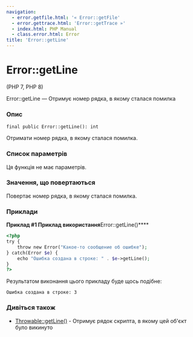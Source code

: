 ```yaml
---
navigation:
  - error.getfile.html: '« Error::getFile'
  - error.gettrace.html: 'Error::getTrace »'
  - index.html: PHP Manual
  - class.error.html: Error
title: 'Error::getLine'
---
```

# Error::getLine

(PHP 7, PHP 8)

Error::getLine — Отримує номер рядка, в якому сталася помилка

### Опис

```methodsynopsis
final public Error::getLine(): int
```

Отримати номер рядка, в якому сталася помилка.

### Список параметрів

Ця функція не має параметрів.

### Значення, що повертаються

Повертає номер рядка, в якому сталася помилка.

### Приклади

**Приклад #1 Приклад використання**Error::getLine()\*\*\*\*

```php
<?php
try {
    throw new Error("Какое-то сообщение об ошибке");
} catch(Error $e) {
    echo "Ошибка создана в строке: " . $e->getLine();
}
?>
```

Результатом виконання цього прикладу буде щось подібне:

```
Ошибка создана в строке: 3
```

### Дивіться також

-   [Throwable::getLine()](throwable.getline.md) - Отримує рядок скрипта, в якому цей об'єкт було викинуто
